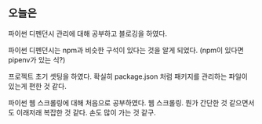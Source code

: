 ## 오늘은

파이썬 디펜던시 관리에 대해 공부하고 블로깅을 하였다.

파이썬 디펜던시는 npm과 비슷한 구석이 있다는 것을 알게 되었다. (npm이 있다면 pipenv가 있는 식?)

프로젝트 초기 셋팅을 하였다. 확실히 package.json 처럼 패키지를 관리하는 파일이 있는게 편한 것 같다.

파이썬 웹 스크롤링에 대해 처음으로 공부하였다. 웹 스크롤링. 뭔가 간단한 것 같으면서도 이래저래 복잡한 것 같다. 손도 많이 가는 것 같구.

